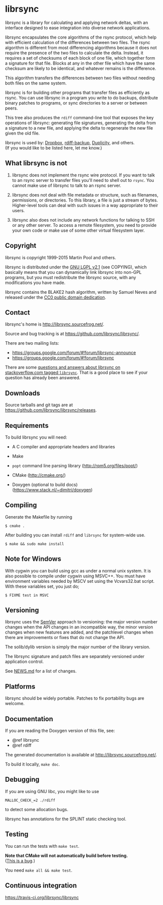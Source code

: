 # librsync

librsync is a library for calculating and applying network deltas,
with an interface designed to ease integration into diverse
network applications.

librsync encapsulates the core algorithms of the rsync protocol, which
help with efficient calculation of the differences between two files.
The rsync algorithm is different from most differencing algorithms
because it does not require the presence of the two files to calculate
the delta.  Instead, it requires a set of checksums of each block of
one file, which together form a signature for that file.  Blocks at
any in the other file which have the same checksum are likely to be
identical, and whatever remains is the difference.

This algorithm transfers the differences between two files without
needing both files on the same system.

librsync is for building other programs that transfer files as efficiently
as rsync. You can use librsync in a program you write to do backups,
distribute binary patches to programs, or sync directories to a server
or between peers.

This tree also produces the `rdiff` command-line tool that exposes the key
operations of librsync: generating file signatures, generating the delta from a
signature to a new file, and applying the delta to regenerate the new file
given the old file.

librsync is used by: [Dropbox](dropbox.com),
[rdiff-backup](http://www.nongnu.org/rdiff-backup/),
[Duplicity](http://www.nongnu.org/duplicity/), and others.  
(If you would like to be listed here, let me know.)

## What librsync is not

1. librsync does not implement the rsync wire protocol. If you want to talk to
an rsync server to transfer files you'll need to shell out to `rsync`.
You cannot make use of librsync to talk to an rsync server.

2. librsync does not deal with file metadata or structure, such as filenames,
permissions, or directories. To this library, a file is just a stream of bytes.
Higher-level tools can deal with such issues in a way appropriate to their
users.
 
3. librsync also does not include any network functions for talking to SSH
or any other server. To access a remote filesystem, you need to provide
your own code or make use of some other virtual filesystem layer.


## Copyright

librsync is copyright 1999-2015 Martin Pool and others.

librsync is distributed under the [GNU LGPL v2.1][LGPL]
(see COPYING), which basically
means that you can dynamically link librsync into non-GPL programs, but you
must redistribute the librsync source, with any modifications you have made.

[LGPL]: http://www.gnu.org/licenses/old-licenses/lgpl-2.1.en.html

librsync contains the BLAKE2 hash algorithm, written by Samuel Neves and
released under the
[CC0 public domain dedication][CC0].

[CC0]: http://creativecommons.org/publicdomain/zero/1.0/

## Contact

librsync's home is http://librsync.sourcefrog.net/.

Source and bug tracking is at https://github.com/librsync/librsync/.

There are two mailing lists:

- https://groups.google.com/forum/#!forum/librsync-announce
- https://groups.google.com/forum/#!forum/librsync

There are some [questions and answers about librsync on stackoverflow.com tagged
`librsync`][stackoverflow].
That is a good place to see if your question has already been answered.

[stackoverflow]: http://stackoverflow.com/questions/tagged/librsync

## Downloads

Source tarballs and git tags are at
https://github.com/librsync/librsync/releases.

## Requirements

To build librsync you will need:

* A C compiler and appropriate headers and libraries

* Make

* `popt` command line parsing library (http://rpm5.org/files/popt/)

* CMake (http://cmake.org/)

* Doxygen (optional to build docs) (https://www.stack.nl/~dimitri/doxygen)


## Compiling

Generate the Makefile by running

    $ cmake .

After building you can install `rdiff` and `librsync` for system-wide use.

    $ make && sudo make install


## Note for Windows

With cygwin you can build using gcc as under a normal unix system. It
is also possible to compile under cygwin using MSVC++. You must have
environment variables needed by MSCV set using the Vcvars32.bat
script. With these variables set, you just do;

    $ FIXME test in MSVC


## Versioning

librsync uses the [SemVer] approach to versioning: the major version number
changes when the API changes in an incompatible way, the minor version
changes when new features are added, and the patchlevel changes when there
are improvements or fixes that do not change the API.

[SemVer]: http://semver.org/

The solib/dylib version is simply the major number of the library version.

The librsync signature and patch files are separately versioned under
application control.

See [NEWS.md](NEWS.md) for a list of changes.


## Platforms

librsync should be widely portable. Patches to fix portability bugs are
welcome.


## Documentation

If you are reading the Doxygen version of this file, see:

 * @ref librsync
 * @ref rdiff

The generated documentation is available at http://librsync.sourcefrog.net/.

To build it locally, `make doc`.

## Debugging

If you are using GNU libc, you might like to use

    MALLOC_CHECK_=2 ./rdiff

to detect some allocation bugs.

librsync has annotations for the SPLINT static checking tool.


## Testing

You can run the tests with `make test`.

**Note that CMake will not automatically build before testing.**  
([This is a bug](https://github.com/librsync/librsync/issues/49).)

You need `make all && make test`.

## Continuous integration

https://travis-ci.org/librsync/librsync
